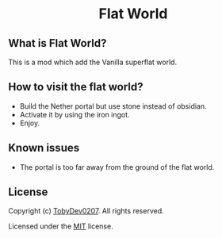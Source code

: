 <h1 align="center">Flat World</h1>

## What is Flat World?

This is a mod which add the Vanilla superflat world.

## How to visit the flat world?

- Build the Nether portal but use stone instead of obsidian.
- Activate it by using the iron ingot.
- Enjoy.

## Known issues

- The portal is too far away from the ground of the flat world.

## License

Copyright (c) [TobyDev0207](https://github.com/TobyDev0207). All rights reserved.

Licensed under the [MIT](https://github.com/TobyDev0207/FlatWorld/blob/1.19/LICENSE) license.
